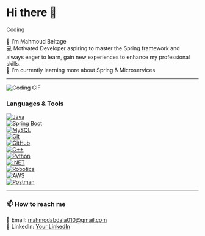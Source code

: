 # Hi there 👋
Coding

👋 I’m Mahmoud Beltage  
💻 Motivated   Developer aspiring to master the Spring framework and always eager to learn, gain new experiences to enhance my professional skills.  
🌱 I’m currently learning more about Spring & Microservices.  

---

![Coding GIF](https://media.giphy.com/media/13HgwGsXF0aiGY/giphy.gif)

### Languages & Tools

[![Java](https://img.shields.io/badge/Java-ED8B00?style=for-the-badge&logo=java&logoColor=white)](https://www.java.com/)  
[![Spring Boot](https://img.shields.io/badge/SpringBoot-6DB33F?style=for-the-badge&logo=spring&logoColor=white)](https://spring.io/projects/spring-boot)  
[![MySQL](https://img.shields.io/badge/MySQL-4479A1?style=for-the-badge&logo=mysql&logoColor=white)](https://www.mysql.com/)  
[![Git](https://img.shields.io/badge/Git-F05032?style=for-the-badge&logo=git&logoColor=white)](https://git-scm.com/)  
[![GitHub](https://img.shields.io/badge/GitHub-181717?style=for-the-badge&logo=github&logoColor=white)](https://github.com/)  
[![C++](https://img.shields.io/badge/C++-00599C?style=for-the-badge&logo=c%2B%2B&logoColor=white)](https://isocpp.org/)  
[![Python](https://img.shields.io/badge/Python-3776AB?style=for-the-badge&logo=python&logoColor=white)](https://www.python.org/)  
[![.NET](https://img.shields.io/badge/.NET-512BD4?style=for-the-badge&logo=.net&logoColor=white)](https://dotnet.microsoft.com/)  
[![Robotics](https://img.shields.io/badge/Robotics-FF5733?style=for-the-badge&logo=robotframework&logoColor=white)](https://robotframework.org/)  
[![AWS](https://img.shields.io/badge/AWS-232F3E?style=for-the-badge&logo=amazon-aws&logoColor=white)](https://aws.amazon.com/)  
[![Postman](https://img.shields.io/badge/Postman-FF6C37?style=for-the-badge&logo=postman&logoColor=white)](https://www.postman.com/)

 
---
### 📫 How to reach me

📧 Email: mahmodabdala010@gmail.com  
🔗 LinkedIn: [Your LinkedIn](https://www.beltage-20b5aa303/)  
 

